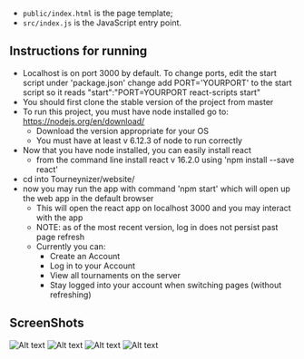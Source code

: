 * `public/index.html` is the page template;
* `src/index.js` is the JavaScript entry point.


## Instructions for running
* Localhost is on port 3000 by default. To change ports, edit the start script under 'package.json' change add PORT='YOURPORT' to the start script so it reads "start":"PORT=YOURPORT react-scripts start"
* You should first clone the stable version of the project from master
* To run this project, you must have node installed go to: https://nodejs.org/en/download/
  * Download the version appropriate for your OS
  * You must have at least v 6.12.3 of node to run correctly
* Now that you have node installed, you can easily install react
  * from the command line install react v 16.2.0 using 'npm install --save react'
* cd into Tourneynizer/website/
* now you may run the app with command 'npm start' which will open up the web app in the default browser
   * This will open the react app on localhost 3000 and you may interact with the app
   * NOTE: as of the most recent version, log in does not persist past page refresh
   * Currently you can:
      * Create an Account
      * Log in to your Account
      * View all tournaments on the server
      * Stay logged into your account when switching pages (without refreshing)

## ScreenShots
![Alt text](./screenshots/AccountCreationPage.png?raw=true "AccountCreationPage")
![Alt text](./screenshots/HomePage.png?raw=true "HomePage")
![Alt text](./screenshots/Loginpage.png?raw=true "LoginPage")
![Alt text](./screenshots/TournamentViewPage.png?raw=true "TournamentViewPage")
